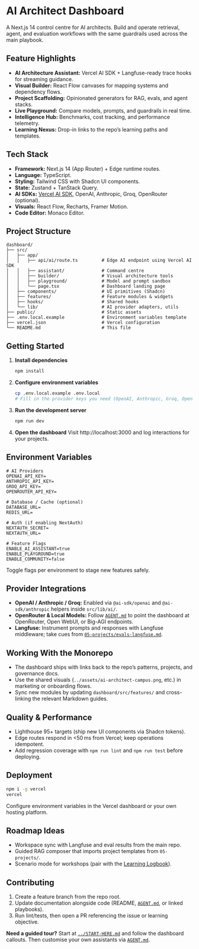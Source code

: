 # AI Architect Dashboard

A Next.js 14 control centre for AI architects. Build and operate retrieval, agent, and evaluation workflows with the same guardrails used across the main playbook.

## Feature Highlights
- **AI Architecture Assistant:** Vercel AI SDK + Langfuse-ready trace hooks for streaming guidance.
- **Visual Builder:** React Flow canvases for mapping systems and dependency flows.
- **Project Scaffolding:** Opinionated generators for RAG, evals, and agent stacks.
- **Live Playground:** Compare models, prompts, and guardrails in real time.
- **Intelligence Hub:** Benchmarks, cost tracking, and performance telemetry.
- **Learning Nexus:** Drop-in links to the repo’s learning paths and templates.

## Tech Stack
- **Framework:** Next.js 14 (App Router) + Edge runtime routes.
- **Language:** TypeScript.
- **Styling:** Tailwind CSS with Shadcn UI components.
- **State:** Zustand + TanStack Query.
- **AI SDKs:** [Vercel AI SDK](../06-toolchains/vercel-ai-sdk.md), OpenAI, Anthropic, Groq, OpenRouter (optional).
- **Visuals:** React Flow, Recharts, Framer Motion.
- **Code Editor:** Monaco Editor.

## Project Structure
```
dashboard/
├── src/
│   ├── app/
│   │   ├── api/ai/route.ts         # Edge AI endpoint using Vercel AI SDK
│   │   ├── assistant/              # Command centre
│   │   ├── builder/                # Visual architecture tools
│   │   ├── playground/             # Model and prompt sandbox
│   │   └── page.tsx                # Dashboard landing page
│   ├── components/                 # UI primitives (Shadcn)
│   ├── features/                   # Feature modules & widgets
│   ├── hooks/                      # Shared hooks
│   └── lib/                        # AI provider adapters, utils
├── public/                         # Static assets
├── .env.local.example              # Environment variables template
├── vercel.json                     # Vercel configuration
└── README.md                       # This file
```

## Getting Started
1. **Install dependencies**
   ```bash
   npm install
   ```
2. **Configure environment variables**
   ```bash
   cp .env.local.example .env.local
   # Fill in the provider keys you need (OpenAI, Anthropic, Groq, OpenRouter, etc.)
   ```
3. **Run the development server**
   ```bash
   npm run dev
   ```
4. **Open the dashboard**
   Visit http://localhost:3000 and log interactions for your projects.

## Environment Variables
```env
# AI Providers
OPENAI_API_KEY=
ANTHROPIC_API_KEY=
GROQ_API_KEY=
OPENROUTER_API_KEY=

# Database / Cache (optional)
DATABASE_URL=
REDIS_URL=

# Auth (if enabling NextAuth)
NEXTAUTH_SECRET=
NEXTAUTH_URL=

# Feature Flags
ENABLE_AI_ASSISTANT=true
ENABLE_PLAYGROUND=true
ENABLE_COMMUNITY=false
```
Toggle flags per environment to stage new features safely.

## Provider Integrations
- **OpenAI / Anthropic / Groq:** Enabled via `@ai-sdk/openai` and `@ai-sdk/anthropic` helpers inside `src/lib/ai/`.
- **OpenRouter & Local Models:** Follow [`AGENT.md`](AGENT.md) to point the dashboard at OpenRouter, Open WebUI, or Big-AGI endpoints.
- **Langfuse:** Instrument prompts and responses with Langfuse middleware; take cues from [`05-projects/evals-langfuse.md`](../05-projects/evals-langfuse.md).

## Working With the Monorepo
- The dashboard ships with links back to the repo’s patterns, projects, and governance docs.
- Use the shared visuals (`../assets/ai-architect-campus.png`, etc.) in marketing or onboarding flows.
- Sync new modules by updating `dashboard/src/features/` and cross-linking the relevant Markdown guides.

## Quality & Performance
- Lighthouse 95+ targets (ship new UI components via Shadcn tokens).
- Edge routes respond in <50 ms from Vercel; keep operations idempotent.
- Add regression coverage with `npm run lint` and `npm run test` before deploying.

## Deployment
```bash
npm i -g vercel
vercel
```
Configure environment variables in the Vercel dashboard or your own hosting platform.

## Roadmap Ideas
- Workspace sync with Langfuse and eval results from the main repo.
- Guided RAG composer that imports project templates from `05-projects/`.
- Scenario mode for workshops (pair with the [Learning Logbook](../02-learning-paths/logbook.md)).

## Contributing
1. Create a feature branch from the repo root.
2. Update documentation alongside code (README, [`AGENT.md`](AGENT.md), or linked playbooks).
3. Run lint/tests, then open a PR referencing the issue or learning objective.

**Need a guided tour?** Start at [`../START-HERE.md`](../START-HERE.md) and follow the dashboard callouts. Then customise your own assistants via [`AGENT.md`](AGENT.md).
